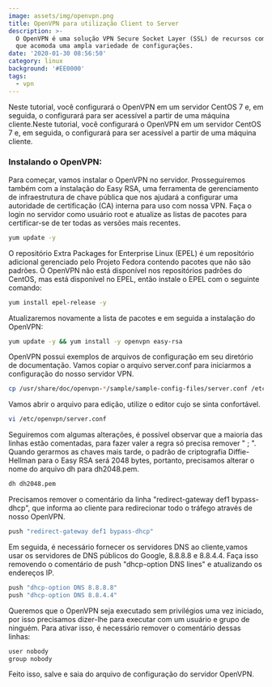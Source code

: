 ```yaml
---
image: assets/img/openvpn.png
title: OpenVPN para utilização Client to Server
description: >-
  O OpenVPN é uma solução VPN Secure Socket Layer (SSL) de recursos completos
  que acomoda uma ampla variedade de configurações.
date: '2020-01-30 08:56:50'
category: linux
background: '#EE0000'
tags:
  - vpn
---
```

Neste tutorial, você configurará o OpenVPN em um servidor CentOS 7 e, em seguida, o configurará para ser acessível a partir de uma máquina cliente.Neste tutorial, você configurará o OpenVPN em um servidor CentOS 7 e, em seguida, o configurará para ser acessível a partir de uma máquina cliente.

### Instalando o OpenVPN:
Para começar, vamos instalar o OpenVPN no servidor. Prosseguiremos também com a instalação do Easy RSA, uma ferramenta de gerenciamento de infraestrutura de chave pública que nos ajudará a configurar uma autoridade de certificação (CA) interna para uso com nossa VPN.
Faça o login no servidor como usuário root e atualize as listas de pacotes para certificar-se de ter todas as versões mais recentes.

```bash
yum update -y
```

O repositório Extra Packages for Enterprise Linux (EPEL) é um repositório adicional gerenciado pelo Projeto Fedora contendo pacotes que não são padrões. O OpenVPN não está disponível nos repositórios padrões do CentOS, mas está disponível no EPEL, então instale o EPEL com o seguinte comando:

```bash
yum install epel-release -y
```

Atualizaremos novamente a lista de pacotes e em seguida a instalação do OpenVPN:

```bash
yum update -y && yum install -y openvpn easy-rsa
```

OpenVPN possui exemplos de arquivos de configuração em seu diretório de documentação. Vamos copiar o arquivo server.conf para iniciarmos a configuração do nosso servidor VPN.

```bash
cp /usr/share/doc/openvpn-*/sample/sample-config-files/server.conf /etc/openvpn
```

Vamos abrir o arquivo para edição, utilize o editor cujo se sinta confortável.

```bash
vi /etc/openvpn/server.conf
```

Seguiremos com algumas alterações, é possível observar que a maioria das linhas estão comentadas, para fazer valer a regra só precisa remover " ; ". Quando gerarmos as chaves mais tarde, o padrão de criptografia Diffie-Hellman para o Easy RSA será 2048 bytes, portanto, precisamos alterar o nome do arquivo dh para dh2048.pem.

```bash
dh dh2048.pem
```

Precisamos remover o comentário da linha "redirect-gateway def1 bypass-dhcp", que informa ao cliente para redirecionar todo o tráfego através de nosso OpenVPN.

```bash
push "redirect-gateway def1 bypass-dhcp"
```

Em seguida, é necessário fornecer os servidores DNS ao cliente,vamos usar os servidores de DNS públicos do Google, 8.8.8.8 e 8.8.4.4. Faça isso removendo o comentário de push "dhcp-option DNS lines" e atualizando os endereços IP.

```bash
push "dhcp-option DNS 8.8.8.8"
push "dhcp-option DNS 8.8.4.4"
```

Queremos que o OpenVPN seja executado sem privilégios uma vez iniciado, por isso precisamos dizer-lhe para executar com um usuário e grupo de ninguém. Para ativar isso, é necessário remover o comentário dessas linhas:

```bash
user nobody
group nobody
```

Feito isso, salve e saia do arquivo de configuração do servidor OpenVPN.
